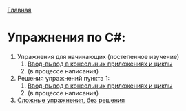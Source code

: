 [Главная](https://dmitriysidyakin.github.io/School-IT/)

# Упражнения по C#:

1. Упражнения для начинающих (постепенное изучение)
	1. [Ввод-вывод в консольных приложениях и циклы](001-Input-Output-Cycles/)
	2. (в процессе написания)
2. Решения упражнений пункта 1:
	1. [Ввод-вывод в консольных приложениях и циклы](001-Input-Output-Cycles/solution/)
	2. (в процессе написания)
3. [Сложные упражнения, без решения](try-open-source/)
